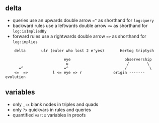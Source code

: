 ## delta

- queries use an upwards double arrow `=^` as shorthand for `log:query`
- backward rules use a leftwards double arrow `<=` as shorthand for `log:isImpliedBy`
- forward rules use a rightwards double arrow `=>` as shorthand for `log:implies`

```
    delta       ulr (euler who lost 2 e'yes)       Hertog triptych

                          eye                        observership
                           u                          /        \
      =^                  =^                         /          \
    <=  =>           l <= eye => r              origin ------- evolution
```

## variables

- only `_:x` blank nodes in triples and quads
- only `?x` quickvars in rules and queries
- quantified `var:x` variables in proofs
